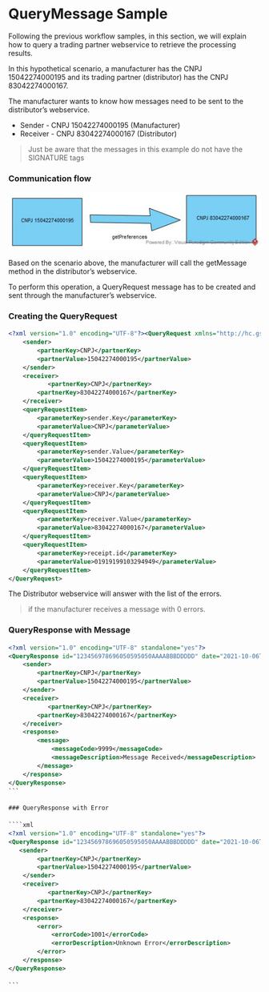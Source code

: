 # QueryMessage Sample

Following the previous workflow samples, in this section, we will explain how to query a trading partner webservice to retrieve the processing results.

In this hypothetical scenario, a manufacturer has the CNPJ 15042274000195 and its trading partner (distributor) has the CNPJ 83042274000167.

The manufacturer wants to know how messages need to be sent to the distributor’s webservice.

- Sender - CNPJ 15042274000195 (Manufacturer)
- Receiver - CNPJ 83042274000167 (Distributor)

> Just be aware that the messages 
> in this example do not have 
> the SIGNATURE tags

### Communication flow

![image info](../images/getPreferences.jpg)

Based on the scenario above, the manufacturer will call the getMessage method in the distributor’s webservice.

To perform this operation, a QueryRequest message has to be created and sent through the manufacturer’s webservice.

### Creating the QueryRequest

```xml
<?xml version="1.0" encoding="UTF-8"?><QueryRequest xmlns="http://hc.gs1br.org.br/" date="2021-09-27T06:13:29Z" id="123456978696050595050AAAABBBDDDDD" schemaVersion="1.0">
    <sender>
        <partnerKey>CNPJ</partnerKey>
        <partnerValue>15042274000195</partnerValue>
    </sender>
    <receiver>
    	   <partnerKey>CNPJ</partnerKey>
        <partnerKey>83042274000167</partnerKey>
    </receiver>
    <queryRequestItem>
        <parameterKey>sender.Key</parameterKey>
        <parameterValue>CNPJ</parameterValue>
    </queryRequestItem>
    <queryRequestItem>
        <parameterKey>sender.Value</parameterKey>
        <parameterValue>15042274000195</parameterValue>
    </queryRequestItem>
	<queryRequestItem>
        <parameterKey>receiver.Key</parameterKey>
        <parameterValue>CNPJ</parameterValue>
    </queryRequestItem>
    <queryRequestItem>
        <parameterKey>receiver.Value</parameterKey>
        <parameterValue>83042274000167</parameterValue>
    </queryRequestItem>
    <queryRequestItem>
        <parameterKey>receipt.id</parameterKey>
        <parameterValue>01919199103294949</parameterValue>
    </queryRequestItem>
</QueryRequest>
```

The Distributor webservice will answer with the list of the errors.

> if the manufacturer receives a message with 0 errors.

### QueryResponse with Message

````xml
<?xml version="1.0" encoding="UTF-8" standalone="yes"?>
<QueryResponse id="123456978696050595050AAAABBBDDDDD" date="2021-10-06T12:52:01Z" schemaVersion="1.0" xmlns="http://hc.gs1br.org.br/">
    <sender>
        <partnerKey>CNPJ</partnerKey>
        <partnerValue>15042274000195</partnerValue>
    </sender>
    <receiver>
    	   <partnerKey>CNPJ</partnerKey>
        <partnerKey>83042274000167</partnerKey>
    </receiver>
    <response>
        <message>
            <messageCode>9999</messageCode>
            <messageDescription>Message Received</messageDescription>
        </message>
    </response>
</QueryResponse>
```

### QueryResponse with Error

````xml
<?xml version="1.0" encoding="UTF-8" standalone="yes"?>
<QueryResponse id="123456978696050595050AAAABBBDDDDD" date="2021-10-06T12:52:01Z" schemaVersion="1.0" xmlns="http://hc.gs1br.org.br/">
   <sender>
        <partnerKey>CNPJ</partnerKey>
        <partnerValue>15042274000195</partnerValue>
    </sender>
    <receiver>
    	   <partnerKey>CNPJ</partnerKey>
        <partnerKey>83042274000167</partnerKey>
    </receiver>
    <response>
        <error>
            <errorCode>1001</errorCode>
            <errorDescription>Unknown Error</errorDescription>
        </error>
    </response>
</QueryResponse>

```
